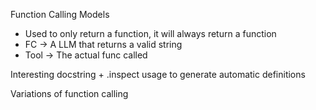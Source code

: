 Function Calling Models
- Used to only return a function, it will always return a function
- FC -> A LLM that returns a valid string
- Tool -> The actual func called

Interesting docstring + .inspect usage to generate automatic definitions

Variations of function calling
